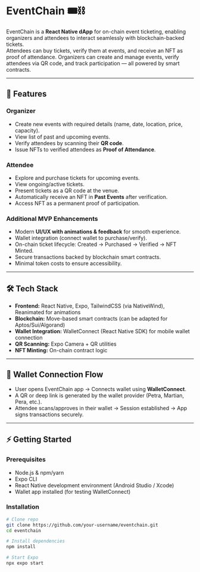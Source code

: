 # EventChain 🎟️⛓️

EventChain is a **React Native dApp** for on-chain event ticketing, enabling organizers and attendees to interact seamlessly with blockchain-backed tickets.  
Attendees can buy tickets, verify them at events, and receive an NFT as proof of attendance. Organizers can create and manage events, verify attendees via QR code, and track participation — all powered by smart contracts.

---

## 🚀 Features

### Organizer
- Create new events with required details (name, date, location, price, capacity).
- View list of past and upcoming events.
- Verify attendees by scanning their **QR code**.
- Issue NFTs to verified attendees as **Proof of Attendance**.

### Attendee
- Explore and purchase tickets for upcoming events.
- View ongoing/active tickets.
- Present tickets as a QR code at the venue.
- Automatically receive an NFT in **Past Events** after verification.
- Access NFT as a permanent proof of participation.

### Additional MVP Enhancements
- Modern **UI/UX with animations & feedback** for smooth experience.
- Wallet integration (connect wallet to purchase/verify).
- On-chain ticket lifecycle: Created → Purchased → Verified → NFT Minted.
- Secure transactions backed by blockchain smart contracts.
- Minimal token costs to ensure accessibility.

---

## 🛠️ Tech Stack

- **Frontend:** React Native, Expo, TailwindCSS (via NativeWind), Reanimated for animations
- **Blockchain:** Move-based smart contracts (can be adapted for Aptos/Sui/Algorand)
- **Wallet Integration:** WalletConnect (React Native SDK) for mobile wallet connection
- **QR Scanning:** Expo Camera + QR utilities
- **NFT Minting:** On-chain contract logic

---

## 📲 Wallet Connection Flow

- User opens EventChain app → Connects wallet using **WalletConnect**.
- A QR or deep link is generated by the wallet provider (Petra, Martian, Pera, etc.).
- Attendee scans/approves in their wallet → Session established → App signs transactions securely.

---

## ⚡ Getting Started

### Prerequisites
- Node.js & npm/yarn
- Expo CLI
- React Native development environment (Android Studio / Xcode)
- Wallet app installed (for testing WalletConnect)

### Installation
```bash
# Clone repo
git clone https://github.com/your-username/eventchain.git
cd eventchain

# Install dependencies
npm install

# Start Expo
npx expo start
